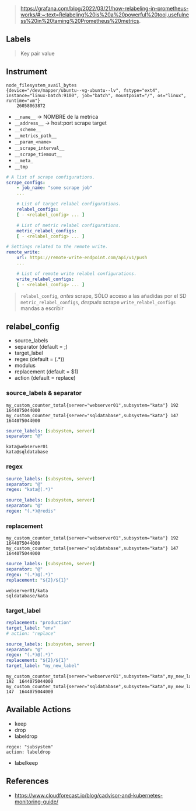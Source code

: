 > https://grafana.com/blog/2022/03/21/how-relabeling-in-prometheus-works/#:~:text=Relabeling%20is%20a%20powerful%20tool,usefulness%20in%20taming%20Prometheus%20metrics.

## Labels

> Key pair value

## Instrument

```
node_filesystem_avail_bytes
{device="/dev/mapper/ubuntu--vg-ubuntu--lv", fstype="ext4", instance="linux-batch:9100", job="batch", mountpoint="/", os="linux", runtime="vm"}
	26058063872
```

- `__name__` -> NOMBRE de la metrica
- `__address__` -> host:port scrape target
- `__scheme__`
- `__metrics_path__`
- `__param_<name>`
- `__scrape_interval__`
- `__scrape_tiemout__`
- `__meta_`
- `__tmp`

```yml
# A list of scrape configurations.
scrape_configs:
    - job_name: "some scrape job"
    ...

    # List of target relabel configurations.
    relabel_configs:
    [ - <relabel_config> ... ]

    # List of metric relabel configurations.
    metric_relabel_configs:
    [ - <relabel_config> ... ]

# Settings related to the remote write.
remote_write:
    url: https://remote-write-endpoint.com/api/v1/push
    ...

    # List of remote write relabel configurations.
    write_relabel_configs:
    [ - <relabel_config> ... ]
```

> `relabel_config`, _antes_ scrape, SÓLO acceso a las añadidas por el SD
> `metric_relabel_configs`, _después_ scrape
> `write_relabel_configs` mandas a escribir

## relabel_config

- source_labels
- separator (default = ;)
- target_label
- regex (default = (.\*))
- modulus
- replacement (default = $1)
- action (default = replace)

### source_labels & separator

```
my_custom_counter_total{server="webserver01",subsystem="kata"} 192  1644075044000
my_custom_counter_total{server="sqldatabase",subsystem="kata"} 147  1644075044000
```

```yml
source_labels: [subsystem, server]
separator: "@"
```

```
kata@webserver01
kata@sqldatabase
```

### regex

```yml
source_labels: [subsystem, server]
separator: "@"
regex: "kata@(.*)"
```

```yml
source_labels: [subsystem, server]
separator: "@"
regex: "(.*)@redis"
```

### replacement

```
my_custom_counter_total{server="webserver01",subsystem="kata"} 192  1644075044000
my_custom_counter_total{server="sqldatabase",subsystem="kata"} 147  1644075044000
```

```yml
source_labels: [subsystem, server]
separator: "@"
regex: "(.*)@(.*)"
replacement: "${2}/${1}"
```

```
webserver01/kata
sqldatabase/kata
```

### target_label

```yml
replacement: "production"
target_label: "env"
# action: "replace"
```

```yml
source_labels: [subsystem, server]
separator: "@"
regex: "(.*)@(.*)"
replacement: "${2}/${1}"
target_label: "my_new_label"
```

```
my_custom_counter_total{server="webserver01",subsystem="kata",my_new_label="webserver01/kata"} 192  1644075044000
my_custom_counter_total{server="sqldatabase",subsystem="kata",my_new_label="sqldatabase/kata"} 147  1644075044000
```

## Available Actions

- keep
- drop
- labeldrop

```
regex: "subsystem"
action: labeldrop
```

- labelkeep

## References

- https://www.cloudforecast.io/blog/cadvisor-and-kubernetes-monitoring-guide/
